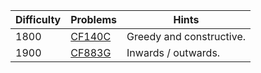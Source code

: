 | Difficulty | Problems | Hints |
| -------- | -------- | -------- |
| 1800 | [CF140C](https://codeforces.com/problemset/problem/140/C) | Greedy and constructive. |
| 1900 | [CF883G](https://codeforces.com/problemset/problem/883/G) | Inwards / outwards. |
